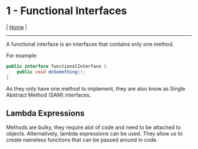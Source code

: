 # 1 - Functional Interfaces

| [Home](../../index.md) |

---

A functional interface is an interfaces that contains only one method.

For example:

```java
public interface functionalInterface {
    public void doSomething();
}
```

As they only have one method to implement, they are also know as Single Abstract Method (SAM) interfaces.

## Lambda Expressions

Methods are bulky, they require alot of code and need to be attached to objects. Alternatively, lambda expressions can be used. They allow us to create nameless functions that can be passed around in code.

